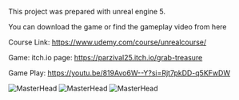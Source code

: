 This project was prepared with unreal engine 5.

You can download the game or find the gameplay video from here

Course Link: https://www.udemy.com/course/unrealcourse/

Game: itch.io page: https://parzival25.itch.io/grab-treasure

Game Play: https://youtu.be/819Avo6W--Y?si=Rjt7pkDD-q5KFwDW

![MasterHead](https://github.com/hakkikocar/ToyTank/assets/56534242/54036641-eb65-4e1c-b5ea-3e46a59c6380)
![MasterHead](https://github.com/hakkikocar/ToyTank/assets/56534242/0ddc754b-f7c8-4098-ada6-ccd259e85ee0)
![MasterHead](https://github.com/hakkikocar/ToyTank/assets/56534242/1c3f0296-98bc-4587-8aa1-a091b5d4a9bf)
